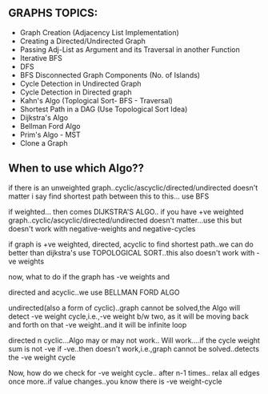 ## GRAPHS TOPICS:

* Graph Creation (Adjacency List Implementation)
* Creating a Directed/Undirected Graph
* Passing Adj-List as Argument and its Traversal in another Function
* Iterative BFS
* DFS
* BFS Disconnected Graph Components (No. of Islands)
* Cycle Detection in Undirected Graph
* Cycle Detection in Directed graph
* Kahn's Algo (Toplogical Sort- BFS - Traversal)
* Shortest Path in a DAG (Use Topological Sort Idea)
* Dijkstra's Algo
* Bellman Ford Algo
* Prim's Algo - MST
* Clone a Graph


## When to use which Algo??

if there is an unweighted graph..cyclic/ascyclic/directed/undirected doesn't matter
i say find shortest path between this to this...
use BFS

if weighted...
then comes DIJKSTRA'S ALGO..
if you have +ve weighted graph..cyclic/ascyclic/directed/undirected doesn't matter...use this
but doesn't work with negative-weights and negative-cycles

if graph is +ve weighted, directed, acyclic to find shortest path..we can do better than dijkstra's
use TOPOLOGICAL SORT..this also doesn't work with -ve weights


now, what to do if the graph has -ve weights and
 
directed and acyclic..we use BELLMAN FORD ALGO

undirected(also a form of cyclic)..graph cannot be solved,the Algo will detect -ve weight cycle,i.e.,-ve weight b/w two,
as it will be moving back and forth on that -ve weight..and it will be infinite loop

directed n cyclic...Algo may or may not work..
Will work....if the cycle weight sum is not -ve
if -ve..then doesn't work,i.e.,graph cannot be solved..detects the -ve weight cycle

Now, how do we check for -ve weight cycle..
after n-1 times..
relax all edges once more..if value changes..you know there is -ve weight-cycle

